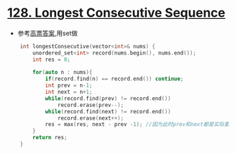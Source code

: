 # [128. Longest Consecutive Sequence](https://leetcode.com/problems/longest-consecutive-sequence/description/)
* 参考[高票答案](https://leetcode.com/problems/longest-consecutive-sequence/discuss/41060/A-simple-C++solution-using-unordered_set.And-simple-consideration-about-this-problem),用set做

```c++
    int longestConsecutive(vector<int>& nums) {
        unordered_set<int> record(nums.begin(), nums.end());
        int res = 0;
        
        for(auto n : nums){
            if(record.find(n) == record.end()) continue;
            int prev = n-1;
            int next = n+1;
            while(record.find(prev) != record.end())
                record.erase(prev--);
            while(record.find(next) != record.end())
                record.erase(next++);
            res = max(res, next - prev -1); //因为此时prev和next都是实际要用的后一位,实际是减2加1
        }
        return res;
    }
```
